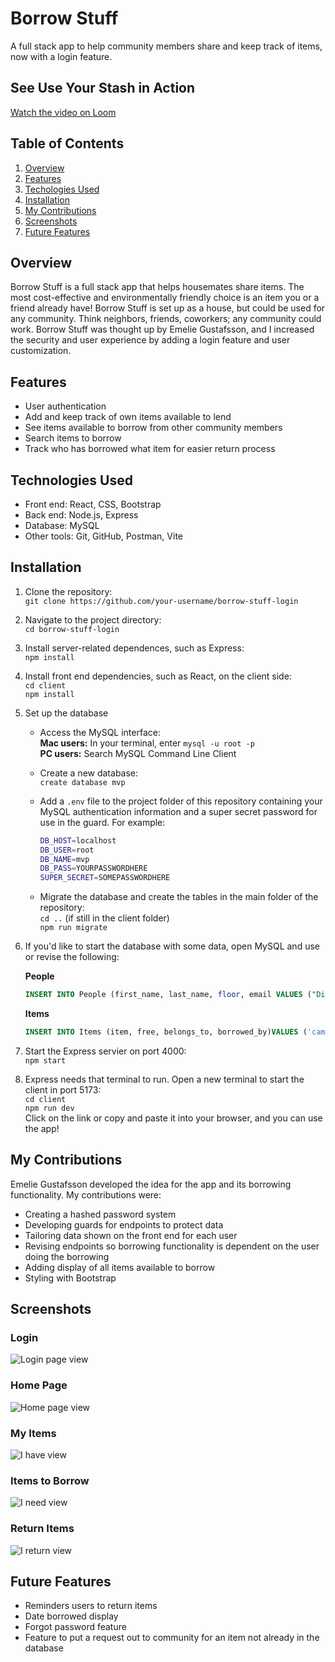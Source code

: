 # Borrow Stuff
A full stack app to help community members share and keep track of items, now with a login feature. 

## See Use Your Stash in Action
[Watch the video on Loom]()

## Table of Contents

1. [Overview](#overview)
2. [Features](#features)
3. [Techologies Used](#technologies-used)
4. [Installation](#installation)
5. [My Contributions](#my-contributions)
6. [Screenshots](#screenshots)
7. [Future Features](#future-features)

## Overview
Borrow Stuff is a full stack app that helps housemates share items. The most cost-effective and environmentally friendly choice is an item you or a friend already have! Borrow Stuff is set up as a house, but could be used for any community. Think neighbors, friends, coworkers; any community could work. Borrow Stuff was thought up by Emelie Gustafsson, and I increased the security and user experience by adding a login feature and user customization.

## Features
- User authentication
- Add and keep track of own items available to lend
- See items available to borrow from other community members
- Search items to borrow
- Track who has borrowed what item for easier return process

## Technologies Used
- Front end: React, CSS, Bootstrap
- Back end: Node.js, Express
- Database: MySQL
- Other tools: Git, GitHub, Postman, Vite

## Installation
1. Clone the repository:  
  `git clone https://github.com/your-username/borrow-stuff-login`

2. Navigate to the project directory:  
  `cd borrow-stuff-login`

3. Install server-related dependences, such as Express:  
  `npm install`

4. Install front end dependencies, such as React, on the client side:  
  `cd client`  
  `npm install`

5. Set up the database
    - Access the MySQL interface:  
    **Mac users:** In your terminal, enter `mysql -u root -p`  
    **PC users:** Search MySQL Command Line Client

    - Create a new database:  
    `create database mvp`
  
    - Add a `.env` file to the project folder of this repository containing your MySQL authentication information and a super secret password for use in the guard. For example:  
      ```bash
      DB_HOST=localhost
      DB_USER=root
      DB_NAME=mvp
      DB_PASS=YOURPASSWORDHERE
      SUPER_SECRET=SOMEPASSWORDHERE
      ```
    - Migrate the database and create the tables in the main folder of the repository:  
    `cd ..` (if still in the client folder)  
    `npm run migrate`

6. If you'd like to start the database with some data, open MySQL and use or revise the following:

    **People**  
    ```sql
    INSERT INTO People (first_name, last_name, floor, email VALUES ("Diana", "Prince", 3, "diana.prince@mvp.com"), ("Kara", "Zor-El", 2, "kara.zor-el@mvp.com"), ("Jean", "Grey",7, "jean.grey@mvp.com"), ("Barbara", "Gordon", 8, "barbara.gordon@mvp.com"), ("Pamela", "Isley", 4, "pamela.isley@mvp.com");
    ```
    
    **Items**
    ```sql
    INSERT INTO Items (item, free, belongs_to, borrowed_by)VALUES ('camera', true, 1, NULL), ('laptop', true, 2, NULL), ('microphone', true, 3, NULL), ('tripod', true, 4, NULL), ('tablet', true, 5, NULL), ('headphones', true, 1, NULL), ('projector', true, 2, NULL), ('smartphone', false, 3, 1), ('speaker', false, 4, 2),('monitor', true, 5, NULL), ('keyboard', true, 1, NULL);
    ```

7. Start the Express servier on port 4000:  
`npm start`

8. Express needs that terminal to run. Open a new terminal to start the client in port 5173:  
  `cd client`  
  `npm run dev`  
  Click on the link or copy and paste it into your browser, and you can use the app!

## My Contributions
Emelie Gustafsson developed the idea for the app and its borrowing functionality. My contributions were:
- Creating a hashed password system
- Developing guards for endpoints to protect data
- Tailoring data shown on the front end for each user
- Revising endpoints so borrowing functionality is dependent on the user doing the borrowing
- Adding display of all items available to borrow
- Styling with Bootstrap

## Screenshots
### Login
![Login page view](/readmeassets/Login-Page.png "Login")
### Home Page
![Home page view](/readmeassets/Home-Page.png "Home Page")
### My Items
![I have view](/readmeassets/I-Have.png "I have")
### Items to Borrow
![I need view](/readmeassets/I-Need.png "I need")
### Return Items
![I return view](/readmeassets/I-Return.png "I return")

## Future Features
- Reminders users to return items
- Date borrowed display
- Forgot password feature
- Feature to put a request out to community for an item not already in the database